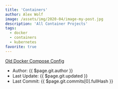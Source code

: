 ```yaml
---
title: 'Containers'
author: Alex Wolf
image: /assets/img/2020-04/image-my-post.jpg
description: 'All Container Projects'
tags:
  - docker
  - containers
  - kubernetes
favorite: true
---
```

[Old Docker Compose Config](./old-stack-docker-compose)
- Author: {{ $page.git.author }}
- Last Update: {{ $page.git.updated }}
- Last Commit: {{ $page.git.commits[0].fullHash }}
